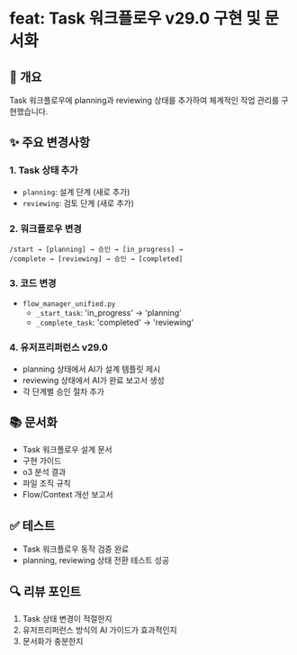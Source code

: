 # feat: Task 워크플로우 v29.0 구현 및 문서화

## 🎯 개요
Task 워크플로우에 planning과 reviewing 상태를 추가하여 체계적인 작업 관리를 구현했습니다.

## ✨ 주요 변경사항

### 1. Task 상태 추가
- `planning`: 설계 단계 (새로 추가)
- `reviewing`: 검토 단계 (새로 추가)

### 2. 워크플로우 변경
```
/start → [planning] → 승인 → [in_progress] → 
/complete → [reviewing] → 승인 → [completed]
```

### 3. 코드 변경
- `flow_manager_unified.py`
  - `_start_task`: 'in_progress' → 'planning'
  - `_complete_task`: 'completed' → 'reviewing'

### 4. 유저프리퍼런스 v29.0
- planning 상태에서 AI가 설계 템플릿 제시
- reviewing 상태에서 AI가 완료 보고서 생성
- 각 단계별 승인 절차 추가

## 📚 문서화
- Task 워크플로우 설계 문서
- 구현 가이드
- o3 분석 결과
- 파일 조직 규칙
- Flow/Context 개선 보고서

## ✅ 테스트
- Task 워크플로우 동작 검증 완료
- planning, reviewing 상태 전환 테스트 성공

## 🔍 리뷰 포인트
1. Task 상태 변경이 적절한지
2. 유저프리퍼런스 방식의 AI 가이드가 효과적인지
3. 문서화가 충분한지
